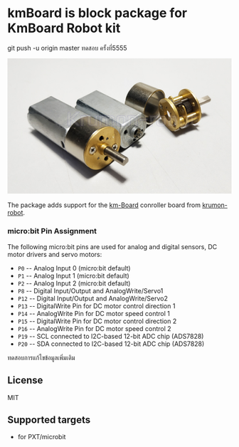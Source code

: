 # kmBoard is block package for KmBoard Robot kit
git push -u origin master
ทดสอบ ครั้งที่5555

![km-Board](https://raw.githubusercontent.com/matrixserver/kmbit/master/icon.png)  

The package adds support for the [km-Board](http://krumon-robot.com) conroller board from [krumon-robot](http://krumon-robot.com).

### micro:bit Pin Assignment

The following micro:bit pins are used for analog and digital sensors, DC motor drivers and servo motors:

* ``P0`` -- Analog Input 0 (micro:bit default)
* ``P1`` -- Analog Input 1 (micro:bit default)
* ``P2`` -- Analog Input 2 (micro:bit default)
* ``P8`` -- Digital Input/Output and AnalogWrite/Servo1
* ``P12`` -- Digital Input/Output and AnalogWrite/Servo2
* ``P13`` -- DigitalWrite Pin for DC motor control direction 1
* ``P14`` -- AnalogWrite Pin for DC motor speed control 1
* ``P15`` -- DigitalWrite Pin for DC motor control direction 2
* ``P16`` -- AnalogWrite Pin for DC motor speed control 2
* ``P19`` -- SCL connected to I2C-based 12-bit ADC chip (ADS7828)
* ``P20`` -- SDA connected to I2C-based 12-bit ADC chip (ADS7828)

ทดสอบการแก้ไขข้อมูลเพิ่มเติม 



## License

MIT

## Supported targets

* for PXT/microbit

